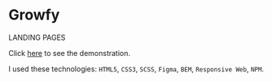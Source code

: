 # Growfy

LANDING PAGES

Click [here](https://yaroslav-radchuk.github.io/growfy-site/) to see the demonstration.

I used these technologies: `HTML5`, `CSS3`, `SCSS`, `Figma`, `BEM`, `Responsive Web`, `NPM`.
